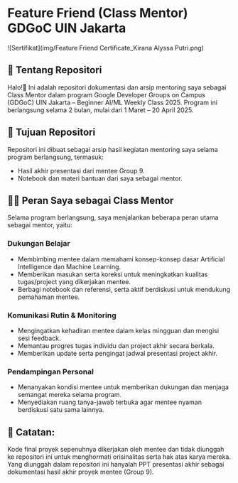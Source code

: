 # Feature Friend (Class Mentor) GDGoC UIN Jakarta

![Sertifikat](img/Feature Friend Certificate_Kirana Alyssa Putri.png)

## 📌 Tentang Repositori
Halo!👋 Ini adalah repositori dokumentasi dan arsip mentoring saya sebagai Class Mentor dalam program Google Developer Groups on Campus (GDGoC) UIN Jakarta – Beginner AI/ML Weekly Class 2025. Program ini berlangsung selama 2 bulan, mulai dari 1 Maret – 20 April 2025.

## 🎯 Tujuan Repositori
Repositori ini dibuat sebagai arsip hasil kegiatan mentoring saya selama program berlangsung, termasuk:
* Hasil akhir presentasi dari mentee Group 9.
* Notebook dan materi bantuan dari saya sebagai mentor.

## 👩‍💻 Peran Saya sebagai Class Mentor
Selama program berlangsung, saya menjalankan beberapa peran utama sebagai mentor, yaitu:
### Dukungan Belajar
* Membimbing mentee dalam memahami konsep-konsep dasar Artificial Intelligence dan Machine Learning.
* Memberikan masukan serta koreksi untuk meningkatkan kualitas tugas/project yang dikerjakan mentee.
* Berbagi notebook dan referensi, serta aktif berdiskusi untuk mendukung pemahaman mentee.

### Komunikasi Rutin & Monitoring
* Mengingatkan kehadiran mentee dalam kelas mingguan dan mengisi sesi feedback.
* Memantau progres tugas individu dan project akhir secara berkala.
* Memberikan update serta pengingat jadwal presentasi project akhir.

### Pendampingan Personal
* Menanyakan kondisi mentee untuk memberikan dukungan dan menjaga semangat mereka selama program.
* Menyediakan ruang tanya-jawab terbuka agar mentee nyaman berdiskusi satu sama lainnya.

## 📝 Catatan: 
Kode final proyek sepenuhnya dikerjakan oleh mentee dan tidak diunggah ke repositori ini untuk menghormati orisinalitas serta hak atas karya mereka. Yang diunggah dalam repositori ini hanyalah PPT presentasi akhir sebagai dokumentasi hasil akhir proyek mentee (Group 9).
